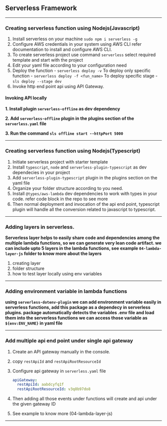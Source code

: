 ## Serverless Framework

---

### Creating serverless function using Nodejs(Javascript)

1. Install serverless on your machine
   `sudo npm i serverless -g`
2. Configure AWS credentials in your system using AWS CLI
   refer documentation to install and configure AWS CLI.
3. To create serverless project use command `serverless`
   select required template and start with the project
4. Edit your yaml file according to your configuration need
5. Deploy the function - `serverless deploy -v`
   To deploy only specific function - `serverless deploy -f <fun_name>`
   To deploy specific stage - `sls deploy --stage dev`
6. Invoke http end point api using API Gateway.

#### Invoking API locally

**1. Install plugin `serverless-offline` as dev dependency**

**2. Add `serverless-offline` plugin in the plugins section of the `serverless.yaml` file**

**3. Run the command `sls offline start --httpPort 5000`**

---

### Creating serverless function using Nodejs(Typescript)

1. Initiate serverless project with starter template
2. Install `typescript`, `node` and `serverless-plugin-typescript` as dev dependecies in your project
3. Add `serverless-plugin-typescript` plugin in the plugins section on the yaml file
4. Organize your folder structure according to you need.
5. Install `@types/aws-lambda` dev dependencies to work with types in your code. refer code block in the repo to see more
6. Then normal deployment and invocation of the api end point, typescript plugin will handle all the conversion related to javascript to typescript.

---

### Adding layers in serverless.

**Serverless layer helps to easily share code and dependencies among the multiple lambda functions, so we can generate very lean code artifact. we can include upto 5 layers in the lambda functions, see example `04-lambda-layer-js` folder to know more about the layers**

1. creating layer
2. folder structure
3. how to test layer locally using env variables

---

### Adding environment variable in lambda functions

**using `serverless-dotenv-plugin` we can add environment variable easily in serverless functions, add this package as a dependecy in serverless plugins.
package automatically detects the variables .env file and load them into the serverless functions we can access those variable as `${env:ENV_NAME}` in yaml file**

---

### Add multiple api end point under single api gateway

1. Create an API gateway manually in the console.
2. copy `restApiId` and `restApiRootResourceId`
3. Configure api gateway in `serverless.yaml` file

   ```yaml
   apiGateway:
     restApiId: aabdcyfq1f
     restApiRootResourceId: v3q8b97do8
   ```

4. Then adding all those events under functions will create and api under the given gateway ID
5. See example to know more (04-lambda-layer-js)

---
